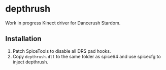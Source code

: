 # depthrush
Work in progress Kinect driver for Dancerush Stardom.

## Installation
1. Patch SpiceTools to disable all DRS pad hooks.
2. Copy `depthrush.dll` to the same folder as spice64 and use spicecfg to inject depthrush.
